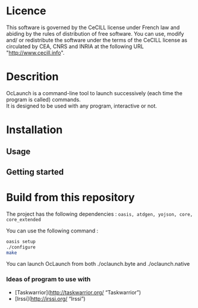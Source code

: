 # Licence

This software is governed by the CeCILL license under French law and
abiding by the rules of distribution of free software.  You can  use, 
modify and/ or redistribute the software under the terms of the CeCILL
license as circulated by CEA, CNRS and INRIA at the following URL
"http://www.cecill.info".

# Descrition

OcLaunch is a command-line tool to launch successively (each
time the program is called) commands.    
It is designed to be used with any program, interactive or
not.


# Installation

## Usage

## Getting started

# Build from this repository

The project has the following dependencies :
```oasis, atdgen, yojson, core, core_extended```

You can use the following command :

```sh
oasis setup
./configure
make
```

You can launch OcLaunch from both ./oclaunch.byte and
./oclaunch.native

### Ideas of program to use with

 + [Taskwarrior](http://taskwarrior.org/ “Taskwarrior”)
 + [Irssi](http://irssi.org/ “Irssi”)
